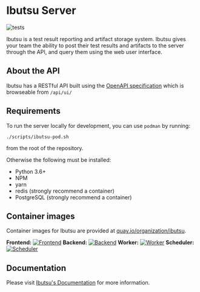# Ibutsu Server
![tests](https://github.com/ibutsu/ibutsu-server/actions/workflows/tests.yaml/badge.svg?branch=master)

Ibutsu is a test result reporting and artifact storage system. Ibutsu gives your team the ability to
post their test results and artifacts to the server through the API, and query them using the web
user interface.

## About the API

Ibutsu has a RESTful API built using the [OpenAPI specification](https://github.com/swagger-api/swagger-core/wiki)
which is browseable from `/api/ui/`

## Requirements

To run the server locally for development, you can use `podman` by running:
```console
./scripts/ibutsu-pod.sh
```
from the root of the repository.

Otherwise the following must be installed:

- Python 3.6+
- NPM
- yarn
- redis (strongly recommend a container)
- PostgreSQL (strongly recommend a container)

## Container images

Container images for Ibutsu are provided at [quay.io/organization/ibutsu](https://quay.io/organization/ibutsu).

**Frontend:**
[![Frontend](https://quay.io/repository/ibutsu/frontend/status "Frontend")](https://quay.io/repository/ibutsu/frontend)
**Backend:**
[![Backend](https://quay.io/repository/ibutsu/backend/status "Backend")](https://quay.io/repository/ibutsu/backend)
**Worker:**
[![Worker](https://quay.io/repository/ibutsu/worker/status "Worker")](https://quay.io/repository/ibutsu/worker)
**Scheduler:**
[![Scheduler](https://quay.io/repository/ibutsu/scheduler/status "Scheduler")](https://quay.io/repository/ibutsu/scheduler)


## Documentation

Please visit [Ibutsu's Documentation](https://docs.ibutsu-project.org/) for more information.
